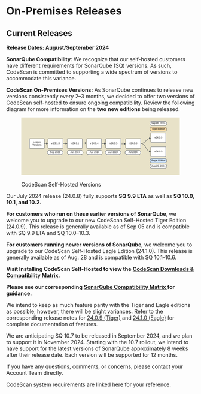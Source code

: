 # On-Premises Releases

## Current Releases&#x20;

**Release Dates: August/September 2024**

**SonarQube Compatibility**: We recognize that our self-hosted customers have different requirements for SonarQube (SQ) versions. As such, CodeScan is committed to supporting a wide spectrum of versions to accommodate this variance.

**CodeScan On-Premises Versions:** As SonarQube continues to release new versions consistently every 2–3 months, we decided to offer two versions of CodeScan self-hosted to ensure ongoing compatibility. Review the following diagram for more information on the **two new editions** being released.&#x20;

<figure><img src="../../../../.gitbook/assets/image (1499).png" alt=""><figcaption><p>CodeScan Self-Hosted Versions</p></figcaption></figure>

Our July 2024 release (24.0.8) fully supports **SQ 9.9 LTA** as well as **SQ 10.0, 10.1, and 10.2.**

**For customers who run on these earlier versions of SonarQube**, we welcome you to upgrade to our new CodeScan Self-Hosted Tiger Edition (24.0.9). This release is generally available as of Sep 05 and is compatible with SQ 9.9 LTA and SQ 10.0–10.3.

**For customers running newer versions of SonarQube**, we welcome you to upgrade to our CodeScan Self-Hosted Eagle Edition (24.1.0). This release is generally available as of Aug. 28 and is compatible with SQ 10.1–10.6.&#x20;

**Visit Installing CodeScan Self-Hosted to view the** [**CodeScan Downloads & Compatibility Matrix**](https://knowledgebase.autorabit.com/product-guides/codescan/system-requirements-and-installation/installing-codescan-self-hosted#codescan-download-versions-and-compatibility-chart)**.**

**Please see our corresponding** [**SonarQube Compatibility Matrix** ](https://knowledgebase.autorabit.com/product-guides/codescan/system-requirements-and-installation/installing-codescan-self-hosted#sonarqube-tm-download-1)**for guidance.**

We intend to keep as much feature parity with the Tiger and Eagle editions as possible; however, there will be slight variances. Refer to the corresponding release notes for [24.0.9 (Tiger)](https://knowledgebase.autorabit.com/overview/release-notes/codescan-release-notes/on-premise-releases/release-notes-24.0.9-tiger) and [24.1.0 (Eagle)](https://knowledgebase.autorabit.com/overview/release-notes/codescan-release-notes/on-premise-releases/release-notes-24.1.0-eagle) for complete documentation of features.

We are anticipating SQ 10.7 to be released in September 2024, and we plan to support it in November 2024. Starting with the 10.7 rollout, we intend to have support for the latest versions of SonarQube approximately 8 weeks after their release date. Each version will be supported for 12 months.

If you have any questions, comments, or concerns, please contact your Account Team directly.



CodeScan system requirements are linked [here](https://knowledgebase.autorabit.com/product-guides/codescan/system-requirements-and-installation) for your reference.&#x20;
